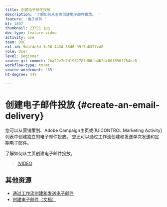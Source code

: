 ```yaml
---
title: 创建电子邮件投放
description: '了解如何从主页创建电子邮件投放。 '
feature: '电子邮件 '
kt: 1807
thumbnail: 23721.jpg
doc-type: feature video
activity: use
team: DOC
exl-id: 9daf4e3d-3c96-443d-85d6-99f7a0377cd8
role: User
level: Beginner
source-git-commit: 2ba22e7e7d193278fd06cb4b2dc80f650f754ec8
workflow-type: tm+mt
source-wordcount: '85'
ht-degree: 44%

---
```


# 创建电子邮件投放 {#create-an-email-delivery}

您可以从营销策划、Adobe Campaign主页或[!UICONTROL Marketing Activity]列表中创建独立的电子邮件投放。 您还可以通过工作流创建和发送单次发送和定期电子邮件。

了解如何从主页创建电子邮件投放。

>[!VIDEO](https://video.tv.adobe.com/v/23721?quality=12)

## 其他资源

* [通过工作流创建和发送电子邮件](/help/communication-channels/email/create-and-send-emails-via-workflow.md)
* [创建电子邮件（文档）](https://experienceleague.adobe.com/docs/campaign-standard/using/communication-channels/email-messages/creating-an-email.html?lang=en)

